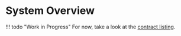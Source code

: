 # System Overview

!!! todo "Work in Progress"
    For now, take a look at the [contract listing](../contracts/#contract-listing).
